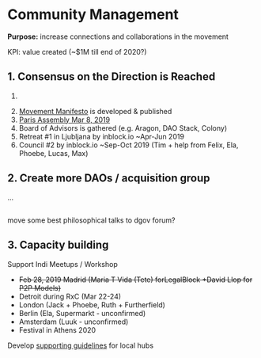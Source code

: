 # Community Management

**Purpose:** increase connections and collaborations in the movement

KPI: value created \(~$1M till end of 2020?\)

## 1. Consensus on the Direction is Reached

1. ~~~~[~~Council \#1 by inblock.io~~](../projects/events/dgov-community-council.md)
2. [Movement Manifesto](../projects/foundation-thesis.md) is developed & published
3. [Paris Assembly Mar 8, 2019](../projects/events/paris-assembly-mar-8-2019.md)
4. Board of Advisors is gathered \(e.g. Aragon, DAO Stack, Colony\)
5. Retreat \#1 in Ljubljana by inblock.io ~Apr-Jun 2019
6. Council \#2 by inblock.io ~Sep-Oct 2019 \(Tim + help from Felix, Ela, Phoebe, Lucas, Max\)

## 2. Create more DAOs / acquisition group

...

## 

move some best philosophical talks to dgov forum?

## 3. Capacity building

Support Indi Meetups / Workshop

* ~~Feb 28, 2019 Madrid \(Maria T Vida \(Tete\) forLegalBlock +David Llop for P2P Models\)~~
* Detroit during RxC \(Mar 22-24\)
* London \(Jack + Phoebe, Ruth + Furtherfield\)
* Berlin \(Ela, Supermarkt - unconfirmed\)
* Amsterdam \(Luuk - unconfirmed\)
* Festival in Athens 2020

Develop [supporting guidelines](../../meetups.md) for local hubs

